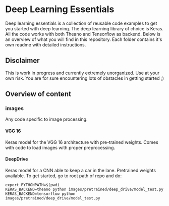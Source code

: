 # Deep Learning Essentials

Deep learning essentials is a collection of reusable code examples to get you started with deep learning.
The deep learning library of choice is Keras.
All the code works with both Theano and Tensorflow as backend.
Below is an overview of what you will find in this repository.
Each folder contains it's own readme with detailed instructions.

## Disclaimer

This is work in progress and currently extremely unorganized.
Use at your own risk.
You are for sure encountering lots of obstacles in getting started ;)

## Overview of content

### images

Any code specific to image processing.

#### VGG 16

Keras model for the VGG 16 architecture with pre-trained weights.
Comes with code to load images with proper preprocessing.

#### DeepDrive

Keras model for a CNN able to keep a car in  the lane.
Pretrained weights available.
To get started, go to root path of repo and do:

```
export PYTHONPATH=$(pwd)
KERAS_BACKEND=theano python images/pretrained/deep_drive/model_test.py
KERAS_BACKEND=tensorflow python images/pretrained/deep_drive/model_test.py
```
